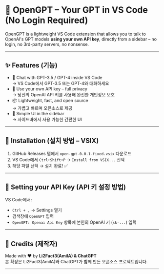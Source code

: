 # 🧠 OpenGPT – Your GPT in VS Code (No Login Required)

OpenGPT is a lightweight VS Code extension that allows you to talk to OpenAI's GPT models **using your own API key**, directly from a sidebar – no login, no 3rd-party servers, no nonsense.

---

## ✨ Features (기능)

- 💬 Chat with GPT-3.5 / GPT-4 inside VS Code  
  → VS Code에서 GPT-3.5 또는 GPT-4와 대화하세요  
- 🔐 Use your own API key – full privacy  
  → 당신의 OpenAI API 키를 사용해 완전한 개인정보 보호  
- 📦 Lightweight, fast, and open source  
  → 가볍고 빠르며 오픈소스로 제공  
- 🎨 Simple UI in the sidebar  
  → 사이드바에서 사용 가능한 간편한 UI

---

## 🧩 Installation (설치 방법 – VSIX)

1. GitHub Releases 탭에서 `open-gpt-0.0.1-fixed.vsix` 다운로드
2. VS Code에서 `Ctrl+Shift+P` → `Install from VSIX...` 선택
3. 해당 파일 선택 → 설치 완료! ✅

---

## 🔑 Setting your API Key (API 키 설정 방법)

VS Code에서:
- `Ctrl + ,` → Settings 열기
- 검색창에 `OpenGPT` 입력
- `OpenGPT: Openai Api Key` 항목에 본인의 OpenAI 키 (`sk-...`) 입력

---

## 🤝 Credits (제작자)

Made with ❤️ by **Li2Fact3(AmilA) & ChatGPT**  
본 확장은 Li2Fact3(AmilA)와 ChatGPT가 함께 만든 오픈소스 프로젝트입니다.

---